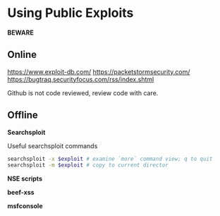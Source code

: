 # Using Public Exploits

**BEWARE**

## Online

https://www.exploit-db.com/
https://packetstormsecurity.com/
https://bugtraq.securityfocus.com/rss/index.shtml

Github is not code reviewed, review code with care.

## Offline

**Searchsploit**

Useful searchsploit commands
```bash
searchsploit -x $exploit # examine `more` command view; q to quit
searchsploit -m $exploit # copy to current director
```

**NSE scripts**

**beef-xss**

**msfconsole** 